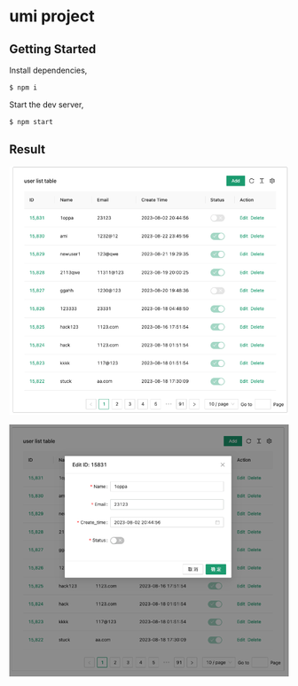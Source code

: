 # umi project

## Getting Started

Install dependencies,

```bash
$ npm i
```

Start the dev server,

```bash
$ npm start
```

## Result

![image](userForm.png)

![image](PopupForm.png)

